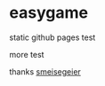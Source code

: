 # easygame

static github pages test 

more test

thanks [smeisegeier]([htt](https://github.com/smeisegeier))
